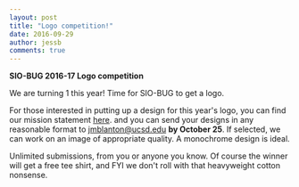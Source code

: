 ```yaml
---
layout: post
title: "Logo competition!"
date: 2016-09-29
author: jessb
comments: true
---
```

**SIO-BUG 2016-17 Logo competition**

We are turning 1 this year!  Time for SIO-BUG to get a logo.  

For those interested in putting up a design for this year's logo, you can find our mission statement [here](https://github.com/SIO-BUG/BUG-Resources/wiki). and you can send your designs in any reasonable format to [jmblanton@ucsd.edu](mailto:jmblanton@ucsd.edu) **by October 25**. If selected, we can work on an image of appropriate quality.  A monochrome design is ideal. 

Unlimited submissions, from you or anyone you know.  Of course the winner will get a free tee shirt, and FYI we don't roll with that heavyweight cotton nonsense.